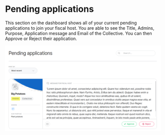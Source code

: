 # Pending applications

This section on the dashboard shows all of your current pending applications to join your fiscal host. You are able to see the Title, Admins, Purpose, Application message and Email of the Collective. You can then Approve or Reject their application.&#x20;

![](<../../.gitbook/assets/image (44).png>)

###
